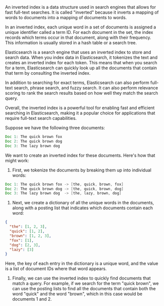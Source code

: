 An inverted index is a data structure used in search engines that allows for fast full-text searches. It is called "inverted" because it inverts a mapping of words to documents into a mapping of documents to words.

In an inverted index, each unique word in a set of documents is assigned a unique identifier called a term ID. For each document in the set, the index records which terms occur in that document, along with their frequency. This information is usually stored in a hash table or a search tree.

Elasticsearch is a search engine that uses an inverted index to store and search data. When you index data in Elasticsearch, it tokenizes the text and creates an inverted index for each token. This means that when you search for a term, Elasticsearch can quickly look up all the documents that contain that term by consulting the inverted index.

In addition to searching for exact terms, Elasticsearch can also perform full-text search, phrase search, and fuzzy search. It can also perform relevance scoring to rank the search results based on how well they match the search query.

Overall, the inverted index is a powerful tool for enabling fast and efficient searching in Elasticsearch, making it a popular choice for applications that require full-text search capabilities.

Suppose we have the following three documents:

```java
Doc 1: The quick brown fox
Doc 2: The quick brown dog
Doc 3: The lazy brown dog
```

We want to create an inverted index for these documents. Here's how that might work:

1. First, we tokenize the documents by breaking them up into individual words:

```java
Doc 1: The quick brown fox -> [the, quick, brown, fox]
Doc 2: The quick brown dog -> [the, quick, brown, dog]
Doc 3: The lazy brown dog  -> [the, lazy, brown, dog]
```

1. Next, we create a dictionary of all the unique words in the documents, along with a posting list that indicates which documents contain each word:

```json
{
  "the": [1, 2, 3],
  "quick": [1, 2],
  "brown": [1, 2, 3],
  "fox": [1],
  "dog": [2, 3],
  "lazy": [3]
}
```

Here, the key of each entry in the dictionary is a unique word, and the value is a list of document IDs where that word appears.

1. Finally, we can use the inverted index to quickly find documents that match a query. For example, if we search for the term "quick brown", we can use the posting lists to find all the documents that contain both the word "quick" and the word "brown", which in this case would be documents 1 and 2.
